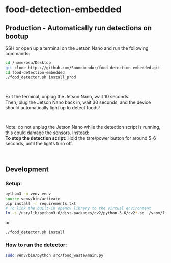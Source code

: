 # food-detection-embedded

## Production - Automatically run detections on bootup

SSH or open up a terminal on the Jetson Nano and run the following commands:

```bash
cd /home/osu/Desktop
git clone https://github.com/Soundbendor/food-detection-embedded.git
cd food-detection-embedded
./food_detector.sh install_prod
```

<br>

Exit the terminal, unplug the Jetson Nano, wait 10 seconds. <br>
Then, plug the Jetson Nano back in, wait 30 seconds, and the device should automatically light up to detect foods!

<br>

Note: do not unplug the Jetson Nano while the detection script is running, this could damage the sensors. Instead: <br>
**To stop the detection script**: Hold the tare/power button for around 5-6 seconds, until the lights turn off. <br>

<br>

## Development

### Setup:
```bash
python3 -m venv venv
source venv/bin/activate
pip install -r requirements.txt
# To link the built-in opencv library to the virtual environment
ln -s /usr/lib/python3.6/dist-packages/cv2/python-3.6/cv2*.so ./venv/lib/python3.6/site-packages/cv2.so
```

or

```bash
./food_detector.sh install
```

### How to run the detector:
```bash
sudo venv/bin/python src/food_waste/main.py
```
